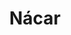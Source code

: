 ---
title: Nácar
date: 
draft: false

# descripcion
description : Argolla de plata pasante cierre italiano

materials: Plata 925

color: Plateado y nácar

dimensions: 2,5cm diam x 0,4cm (ancho)

code: 01-11-0472

type: "Aros"

categories: []

price: $2.330,00

price_eftvo: $1.980,00

# Images
# first image will be shown in the product page
images:
  # - image: "images/path_to_image"
  # La ubicacion de las imagenes es imagenes/Aros/Aros.Argollas/01-11-0472-nacar
  - image: "./images/aros/argollas/01-11-0472_a.JPG"
  - image: "./images/aros/argollas/01-11-0472_b.JPG"
  - image: "./images/aros/argollas/01-11-0472_c.jpg"
  - image: "./images/aros/argollas/01-11-0472_d.jpg"
  - image: "./images/aros/argollas/01-11-0472_e.jpg"
  - image: "./images/aros/argollas/01-11-0472_f.jpg"
---